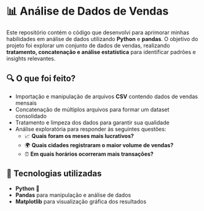 # 📊 Análise de Dados de Vendas  

Este repositório contém o código que desenvolvi para aprimorar minhas habilidades em análise de dados utilizando **Python** e **pandas**. O objetivo do projeto foi explorar um conjunto de dados de vendas, realizando **tratamento, concatenação e análise estatística** para identificar padrões e insights relevantes.  

## 🔍 O que foi feito?  
- Importação e manipulação de arquivos **CSV** contendo dados de vendas mensais  
- Concatenação de múltiplos arquivos para formar um dataset consolidado  
- Tratamento e limpeza dos dados para garantir sua qualidade  
- Análise exploratória para responder às seguintes questões:  
  - 📈 **Quais foram os meses mais lucrativos?**  
  - 🌍 **Quais cidades registraram o maior volume de vendas?**  
  - ⏰ **Em quais horários ocorreram mais transações?**  

## 🚀 Tecnologias utilizadas  
- **Python** 🐍  
- **Pandas** para manipulação e análise de dados  
- **Matplotlib** para visualização gráfica dos resultados  



